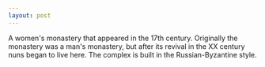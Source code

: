 ```yaml
---
layout: post
---
```


A women's monastery that appeared in the 17th century. Originally the monastery was a man's monastery, but after its revival in the XX century nuns began to live here. The complex is built in the Russian-Byzantine style.

